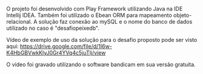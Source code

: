 O projeto foi desenvolvido com Play Framework utilizando Java na IDE Intellij IDEA. Também foi utilizado o Ebean ORM para mapeamento objeto-relacional. A solução faz conexão ao mySQL e o nome do banco de dados utilizado no caso é "desafiopeixedb".

Vídeo de exemplo de uso da solução para o desafio proposto pode ser visto aqui: https://drive.google.com/file/d/1I6w-K4HbGBVwkKlyJ0Gr4YVq4c5juTlj/view

O vídeo foi gravado utilizando o software bandicam em sua versão gratuita.
